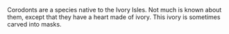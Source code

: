 Corodonts are a species native to the Ivory Isles. Not much is known about them, except that they have a heart made of ivory. This ivory is sometimes carved into masks.
